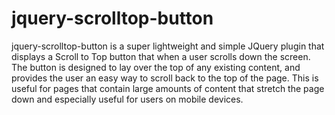 jquery-scrolltop-button
=======================

jquery-scrolltop-button is a super lightweight and simple JQuery plugin that displays a Scroll to Top button that when a user scrolls down the screen.  The button is designed to lay over the top of any existing content, and provides the user an easy way to scroll back to the top of the page.  This is useful for pages that contain large amounts of content that stretch the page down and especially useful for users on mobile devices.
